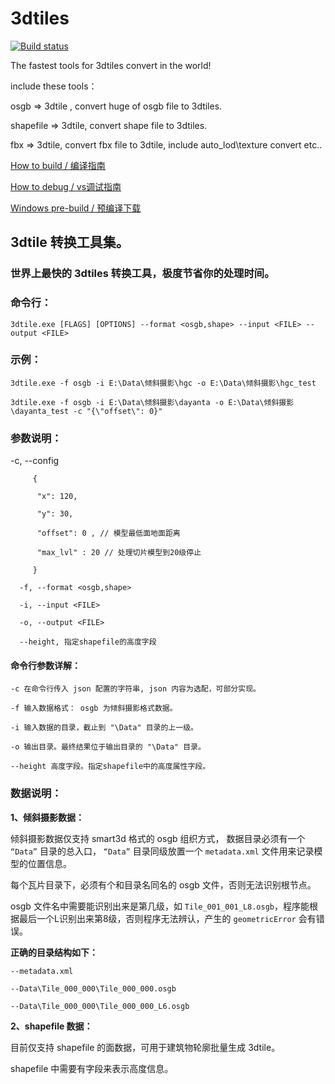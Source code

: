 # 3dtiles

[![Build status](https://ci.appveyor.com/api/projects/status/lyhf989tnt9jhi9y?svg=true)](https://ci.appveyor.com/project/fanvanzh/3dtiles)

The fastest tools for 3dtiles convert in the world!

include these tools：

osgb => 3dtile , convert huge of osgb file to 3dtiles.

shapefile => 3dtile,  convert shape file to 3dtiles.

fbx => 3dtile, convert fbx file to 3dtile, include auto_lod\texture convert etc..

[How to build / 编译指南](https://github.com/fanvanzh/3dtiles/wiki/How-to-build)

[How to debug / vs调试指南](https://github.com/fanvanzh/3dtiles/wiki/How-to-debug)

[Windows pre-build / 预编译下载](https://ci.appveyor.com/api/projects/fanvanzh/3dtiles/artifacts/3dtiles.zip?branch=master)

## 3dtile 转换工具集。
### 世界上最快的 3dtiles 转换工具，极度节省你的处理时间。

### 命令行： 
	3dtile.exe [FLAGS] [OPTIONS] --format <osgb,shape> --input <FILE> --output <FILE>

### 示例：
	3dtile.exe -f osgb -i E:\Data\倾斜摄影\hgc -o E:\Data\倾斜摄影\hgc_test
	
	3dtile.exe -f osgb -i E:\Data\倾斜摄影\dayanta -o E:\Data\倾斜摄影\dayanta_test -c "{\"offset\": 0}"

### 参数说明：

  -c, --config <config>      
```
     {
	
      "x": 120,
      
      "y": 30,
      
      "offset": 0 , // 模型最低面地面距离
      
      "max_lvl" : 20 // 处理切片模型到20级停止
      
     }
```
```			     
  -f, --format <osgb,shape> 
  
  -i, --input <FILE> 
	
  -o, --output <FILE> 
  
  --height, 指定shapefile的高度字段
```
#### 命令行参数详解：
```
-c 在命令行传入 json 配置的字符串, json 内容为选配，可部分实现。

-f 输入数据格式： osgb 为倾斜摄影格式数据。

-i 输入数据的目录，截止到 "\Data" 目录的上一级。

-o 输出目录。最终结果位于输出目录的 "\Data" 目录。

--height 高度字段。指定shapefile中的高度属性字段。
```
### 数据说明：

**1、倾斜摄影数据：**

倾斜摄影数据仅支持 smart3d 格式的 osgb 组织方式， 数据目录必须有一个 `“Data”` 目录的总入口， `“Data”` 目录同级放置一个 `metadata.xml` 文件用来记录模型的位置信息。

每个瓦片目录下，必须有个和目录名同名的 osgb 文件，否则无法识别根节点。

osgb 文件名中需要能识别出来是第几级，如 `Tile_001_001_L8.osgb`，程序能根据最后一个L识别出来第8级，否则程序无法辨认，产生的 `geometricError` 会有错误。

**正确的目录结构如下：**

```
--metadata.xml

--Data\Tile_000_000\Tile_000_000.osgb

--Data\Tile_000_000\Tile_000_000_L6.osgb
```



**2、shapefile 数据：**

目前仅支持 shapefile 的面数据，可用于建筑物轮廓批量生成 3dtile。

shapefile 中需要有字段来表示高度信息。
